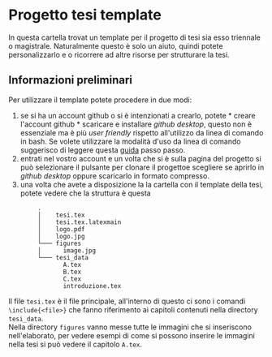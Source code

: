 # Progetto tesi template

In questa cartella trovat un template per il progetto di tesi sia esso triennale o magistrale. Naturalmente questo è solo un aiuto, quindi potete personalizzarlo e o ricorrere ad altre risorse per strutturare la tesi.

## Informazioni preliminari

Per utilizzare il template potete procedere in due modi:

  1. se si ha un account github o si è intenzionati a crearlo, potete 
    * creare l'account github
    * scaricare e installare *github desktop*, questo non è essenziale ma è più *user friendly* rispetto all'utilizzo da linea di comando in bash. Se volete utilizzare la modalità d'uso da linea di comando suggerisco di leggere questa [guida](https://product.hubspot.com/blog/git-and-github-tutorial-for-beginners) passo passo.
  2. entrati nel vostro account e un volta che si è sulla pagina del progetto si può selezionare il pulsante per clonare il progettoe scegliere se aprirlo in _github desktop_ oppure scaricarlo in formato compresso.
  3. una volta che avete a disposizione la la cartella con il template della tesi, potete vedere che la struttura è questa  
```
		.
		│    tesi.tex
		│    tesi.tex.latexmain
		│    logo.pdf
		│    logo.jpg
		└─── figures
		│      image.jpg
		└─── tesi_data
		       A.tex
		       B.tex
		       C.tex
		       introduzione.tex
```
Il file `tesi.tex` è il file principale, all'interno di questo ci sono i comandi `\include{<file>}` che fanno riferimento ai capitoli contenuti nella directory `tesi_data`.  
Nella directory `figures` vanno messe tutte le immagini che si inseriscono nell'elaborato, per vedere esempi di come si possono inserire le immagini nella tesi si può vedere il capitolo `A.tex`.  



